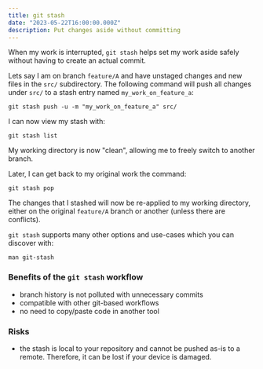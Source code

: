 ```yaml
---
title: git stash
date: "2023-05-22T16:00:00.000Z"
description: Put changes aside without committing
---
```


When my work is interrupted, `git stash` helps set my work aside safely without having to create an actual commit.

Lets say I am on branch `feature/A` and have unstaged changes and new files in the `src/` subdirectory. The following command will push all changes under `src/` to a stash entry named `my_work_on_feature_a`:

```
git stash push -u -m "my_work_on_feature_a" src/
```

I can now view my stash with:
```
git stash list
```

My working directory is now "clean", allowing me to freely switch to another branch.  

Later, I can get back to my original work the command:
```
git stash pop
```

The changes that I stashed will now be re-applied to my working directory, either on the original `feature/A` branch or another (unless there are conflicts).

`git stash` supports many other options and use-cases which you can discover with:
```
man git-stash
```

### Benefits of the `git stash` workflow

- branch history is not polluted with unnecessary commits
- compatible with other git-based workflows
- no need to copy/paste code in another tool

### Risks

- the stash is local to your repository and cannot be pushed as-is to a remote. Therefore, it can be lost if your device is damaged.
